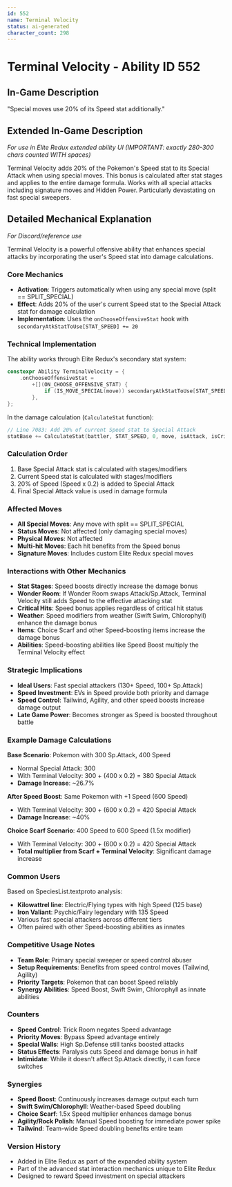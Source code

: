 ```yaml
---
id: 552
name: Terminal Velocity
status: ai-generated
character_count: 298
---
```


# Terminal Velocity - Ability ID 552

## In-Game Description
"Special moves use 20% of its Speed stat additionally."

## Extended In-Game Description
*For use in Elite Redux extended ability UI (IMPORTANT: exactly 280-300 chars counted WITH spaces)*

Terminal Velocity adds 20% of the Pokemon's Speed stat to its Special Attack when using special moves. This bonus is calculated after stat stages and applies to the entire damage formula. Works with all special attacks including signature moves and Hidden Power. Particularly devastating on fast special sweepers.

## Detailed Mechanical Explanation
*For Discord/reference use*

Terminal Velocity is a powerful offensive ability that enhances special attacks by incorporating the user's Speed stat into damage calculations.

### Core Mechanics
- **Activation**: Triggers automatically when using any special move (split == SPLIT_SPECIAL)
- **Effect**: Adds 20% of the user's current Speed stat to the Special Attack stat for damage calculation
- **Implementation**: Uses the `onChooseOffensiveStat` hook with `secondaryAtkStatToUse[STAT_SPEED] += 20`

### Technical Implementation
The ability works through Elite Redux's secondary stat system:

```c
constexpr Ability TerminalVelocity = {
    .onChooseOffensiveStat =
        +[](ON_CHOOSE_OFFENSIVE_STAT) {
            if (IS_MOVE_SPECIAL(move)) secondaryAtkStatToUse[STAT_SPEED] += 20;
        },
};
```

In the damage calculation (`CalculateStat` function):
```c
// Line 7083: Add 20% of current Speed stat to Special Attack
statBase += CalculateStat(battler, STAT_SPEED, 0, move, isAttack, isCrit, isUnaware, TRUE) * 20 / 100;
```

### Calculation Order
1. Base Special Attack stat is calculated with stages/modifiers
2. Current Speed stat is calculated with stages/modifiers  
3. 20% of Speed (Speed x 0.2) is added to Special Attack
4. Final Special Attack value is used in damage formula

### Affected Moves
- **All Special Moves**: Any move with split == SPLIT_SPECIAL
- **Status Moves**: Not affected (only damaging special moves)
- **Physical Moves**: Not affected
- **Multi-hit Moves**: Each hit benefits from the Speed bonus
- **Signature Moves**: Includes custom Elite Redux special moves

### Interactions with Other Mechanics
- **Stat Stages**: Speed boosts directly increase the damage bonus
- **Wonder Room**: If Wonder Room swaps Attack/Sp.Attack, Terminal Velocity still adds Speed to the effective attacking stat
- **Critical Hits**: Speed bonus applies regardless of critical hit status
- **Weather**: Speed modifiers from weather (Swift Swim, Chlorophyll) enhance the damage bonus
- **Items**: Choice Scarf and other Speed-boosting items increase the damage bonus
- **Abilities**: Speed-boosting abilities like Speed Boost multiply the Terminal Velocity effect

### Strategic Implications
- **Ideal Users**: Fast special attackers (130+ Speed, 100+ Sp.Attack)
- **Speed Investment**: EVs in Speed provide both priority and damage
- **Speed Control**: Tailwind, Agility, and other speed boosts increase damage output
- **Late Game Power**: Becomes stronger as Speed is boosted throughout battle

### Example Damage Calculations
**Base Scenario**: Pokemon with 300 Sp.Attack, 400 Speed
- Normal Special Attack: 300
- With Terminal Velocity: 300 + (400 x 0.2) = 380 Special Attack
- **Damage Increase**: ~26.7%

**After Speed Boost**: Same Pokemon with +1 Speed (600 Speed)
- With Terminal Velocity: 300 + (600 x 0.2) = 420 Special Attack  
- **Damage Increase**: ~40%

**Choice Scarf Scenario**: 400 Speed to 600 Speed (1.5x modifier)
- With Terminal Velocity: 300 + (600 x 0.2) = 420 Special Attack
- **Total multiplier from Scarf + Terminal Velocity**: Significant damage increase

### Common Users
Based on SpeciesList.textproto analysis:
- **Kilowattrel line**: Electric/Flying types with high Speed (125 base)
- **Iron Valiant**: Psychic/Fairy legendary with 135 Speed
- Various fast special attackers across different tiers
- Often paired with other Speed-boosting abilities as innates

### Competitive Usage Notes
- **Team Role**: Primary special sweeper or speed control abuser  
- **Setup Requirements**: Benefits from speed control moves (Tailwind, Agility)
- **Priority Targets**: Pokemon that can boost Speed reliably
- **Synergy Abilities**: Speed Boost, Swift Swim, Chlorophyll as innate abilities

### Counters
- **Speed Control**: Trick Room negates Speed advantage
- **Priority Moves**: Bypass Speed advantage entirely  
- **Special Walls**: High Sp.Defense still tanks boosted attacks
- **Status Effects**: Paralysis cuts Speed and damage bonus in half
- **Intimidate**: While it doesn't affect Sp.Attack directly, it can force switches

### Synergies
- **Speed Boost**: Continuously increases damage output each turn
- **Swift Swim/Chlorophyll**: Weather-based Speed doubling
- **Choice Scarf**: 1.5x Speed multiplier enhances damage bonus
- **Agility/Rock Polish**: Manual Speed boosting for immediate power spike
- **Tailwind**: Team-wide Speed doubling benefits entire team

### Version History
- Added in Elite Redux as part of the expanded ability system
- Part of the advanced stat interaction mechanics unique to Elite Redux
- Designed to reward Speed investment on special attackers